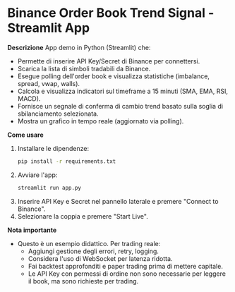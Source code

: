 # Binance Order Book Trend Signal - Streamlit App

**Descrizione**
App demo in Python (Streamlit) che:
- Permette di inserire API Key/Secret di Binance per connettersi.
- Scarica la lista di simboli tradabili da Binance.
- Esegue polling dell'order book e visualizza statistiche (imbalance, spread, vwap, walls).
- Calcola e visualizza indicatori sul timeframe a 15 minuti (SMA, EMA, RSI, MACD).
- Fornisce un segnale di conferma di cambio trend basato sulla soglia di sbilanciamento selezionata.
- Mostra un grafico in tempo reale (aggiornato via polling).

**Come usare**
1. Installare le dipendenze:
   ```bash
   pip install -r requirements.txt
   ```
2. Avviare l'app:
   ```bash
   streamlit run app.py
   ```
3. Inserire API Key e Secret nel pannello laterale e premere "Connect to Binance".
4. Selezionare la coppia e premere "Start Live".

**Nota importante**
- Questo è un esempio didattico. Per trading reale:
  - Aggiungi gestione degli errori, retry, logging.
  - Considera l'uso di WebSocket per latenza ridotta.
  - Fai backtest approfonditi e paper trading prima di mettere capitale.
  - Le API Key con permessi di ordine non sono necessarie per leggere il book, ma sono richieste per trading.